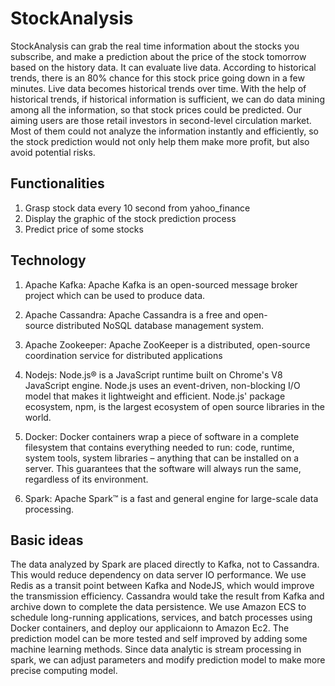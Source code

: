 # StockAnalysis
StockAnalysis can grab the real time information about the stocks you subscribe, and make a prediction about the price of the stock tomorrow based on the history data. It can evaluate live data. According to historical trends, there is an 80% chance for this stock price going down in a few minutes. Live data becomes historical trends over time. With the help of historical trends, if historical information is sufficient, we can do data mining among all the information, so that stock prices could be predicted.
Our aiming users are those retail investors in second-level circulation market. Most of them could not analyze the information instantly and efficiently, so the stock prediction would not only help them make more profit, but also avoid potential risks. 

## Functionalities
1. Grasp stock data every 10 second from yahoo_finance
2. Display the graphic of the stock prediction process 
3. Predict price of some stocks

## Technology
1. Apache Kafka:
Apache Kafka is an open-sourced message broker project which can be used to produce data.

2. Apache Cassandra:
Apache Cassandra is a free and open-source distributed NoSQL database management system. 

3. Apache Zookeeper:
Apache ZooKeeper is a distributed, open-source coordination service for distributed applications 

4. Nodejs:
Node.js® is a JavaScript runtime built on Chrome's V8 JavaScript engine. Node.js uses an event-driven, non-blocking I/O model that makes it lightweight and efficient. Node.js' package ecosystem, npm, is the largest ecosystem of open source libraries in the world.

5. Docker:
Docker containers wrap a piece of software in a complete filesystem that contains everything needed to run: code, runtime, system tools, system libraries – anything that can be installed on a server. This guarantees that the software will always run the same, regardless of its environment.

6. Spark:
Apache Spark™ is a fast and general engine for large-scale data processing.

## Basic ideas
The data analyzed by Spark are placed directly to Kafka, not to Cassandra. This would reduce dependency on data server IO performance. We use Redis as a transit point between Kafka and NodeJS, which would improve the transmission efficiency. Cassandra would take the result from Kafka and archive down to complete the data persistence.
We use Amazon ECS to schedule long-running applications, services, and batch processes using Docker containers, and deploy our applicaionn to Amazon Ec2.
The prediction model can be more tested and self improved by adding some machine learning methods. Since data analytic is stream processing in spark, we can adjust parameters and modify prediction model to make more precise computing model. 



